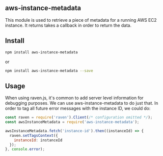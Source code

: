 ## aws-instance-metadata

This module is used to retrieve a piece of metadata for a running AWS EC2
instance. It returns takes a callback in order to return the data.

## Install
```sh
npm install aws-instance-metadata
```

or

```sh
npm install aws-instance-metadata --save
```

## Usage

When using raven.js, it's common to add server level information for debugging
purposes. We can use aws-instance-metadata to do just that. In order to tag all
future error messages with the instance ID, we could do:

```js
const raven = require('raven').Client(/* configuration omitted */);
const awsInstanceMetadata = require('aws-instance-metadata');

awsInstanceMetadata.fetch('instance-id').then((instanceId) => {
  raven.setTagsContext({
    instanceId: instanceId
  });
}, console.error);
```
